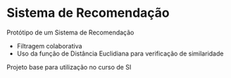 # Sistema de Recomendação
Protótipo de um Sistema de Recomendação
- Filtragem colaborativa
- Uso da função de Distância Euclidiana para verificação de similaridade

Projeto base para utilização no curso de SI
